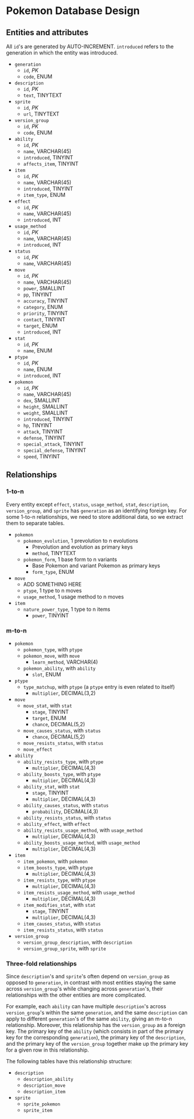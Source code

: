 # Pokemon Database Design

## Entities and attributes
All `id`'s are generated by AUTO-INCREMENT. `introduced` refers to the generation in which the entity was introduced.

- `generation`
  - `id`, *PK*
  - `code`, ENUM
- `description`
  - `id`, *PK*
  - `text`, TINYTEXT
- `sprite`
  - `id`, *PK*
  - `url`, TINYTEXT
- `version_group`
  - `id`, *PK*
  - `code`, ENUM
- `ability`
  - `id`, *PK*
  - `name`, VARCHAR(45)
  - `introduced`, TINYINT
  - `affects_item`, TINYINT
- `item`
  - `id`, *PK*
  - `name`, VARCHAR(45)
  - `introduced`, TINYINT
  - `item_type`, ENUM
- `effect`
  - `id`, *PK*
  - `name`, VARCHAR(45)
  - `introduced`, INT
- `usage_method`
  - `id`, *PK*
  - `name`, VARCHAR(45)
  - `introduced`, INT
- `status`
  - `id`, *PK*
  - `name`, VARCHAR(45)
- `move`
  - `id`, *PK*
  - `name`, VARCHAR(45)
  - `power`, SMALLINT
  - `pp`, TINYINT
  - `accuracy`, TINYINT
  - `category`, ENUM
  - `priority`, TINYINT
  - `contact`, TINYINT
  - `target`, ENUM
  - `introduced`, INT
- `stat`
  - `id`, *PK*
  - `name`, ENUM
- `ptype`
  - `id`, *PK*
  - `name`, ENUM
  - `introduced`, INT
- `pokemon`
  - `id`, *PK*
  - `name`, VARCHAR(45)
  - `dex`, SMALLINT
  - `height`, SMALLINT
  - `weight`, SMALLINT
  - `introduced`, TINYINT
  - `hp`, TINYINT
  - `attack`, TINYINT
  - `defense`, TINYINT
  - `special_attack`, TINYINT
  - `special_defense`, TINYINT
  - `speed`, TINYINT

## Relationships

### 1-to-n
Every entity except `effect`, `status`, `usage_method`, `stat`, `description`, `version_group`, and `sprite` has `generation` as an identifying foreign key. For some 1-to-n relationships, we need to store additional data, so we extract them to separate tables.

- `pokemon`
  - `pokemon_evolution`, 1 prevolution to n evolutions
    - Prevolution and evolution as primary keys
    - `method`, TINYTEXT
  - `pokemon_form`, 1 base form to n variants
    - Base Pokemon and variant Pokemon as primary keys
    - `form_type`, ENUM
- `move`
  - ADD SOMETHING HERE
  - `ptype`, 1 type to n moves
  - `usage_method`, 1 usage method to n moves
- `item`
  - `nature_power_type`, 1 type to n items
    - `power`, TINYINT

### m-to-n

- `pokemon`
  - `pokemon_type`, with `ptype`
  - `pokemon_move`, with `move`
    - `learn_method`, VARCHAR(4)
  - `pokemon_ability`, with `ability`
    - `slot`, ENUM
- `ptype`
  - `type_matchup`, with `ptype` (a `ptype` entry is even related to itself)
    - `multiplier`, DECIMAL(3,2)
- `move`
  - `move_stat`, with `stat`
    - `stage`, TINYINT
    - `target`, ENUM
    - `chance`, DECIMAL(5,2)
  - `move_causes_status`, with `status`
    - `chance`, DECIMAL(5,2)
  - `move_resists_status`, with `status`
  - `move_effect`
- `ability`
  - `ability_resists_type`, with `ptype`
    - `multiplier`, DECIMAL(4,3)
  - `ability_boosts_type`, with `ptype`
    - `multiplier`, DECIMAL(4,3)
  - `ability_stat`, with `stat`
    - `stage`, TINYINT
    - `multiplier`, DECIMAL(4,3)
  - `ability_causes_status`, with `status`
    - `probability`, DECIMAL(4,3)
  - `ability_resists_status`, with `status`
  - `ability_effect`, with `effect`
  - `ability_resists_usage_method`, with `usage_method`
    - `multiplier`, DECIMAL(4,3)
  - `ability_boosts_usage_method`, with `usage_method`
    - `multiplier`, DECIMAL(4,3)
- `item`
  - `item_pokemon`, with `pokemon`
  - `item_boosts_type`, with `ptype`
    - `multiplier`, DECIMAL(4,3)
  - `item_resists_type`, with `ptype`
    - `multiplier`, DECIMAL(4,3)
  - `item_resists_usage_method`, with `usage_method`
    - `multiplier`, DECIMAL(4,3)
  - `item_modifies_stat`, with `stat`
    - `stage`, TINYINT
    - `multiplier`, DECIMAL(4,3)
  - `item_causes_status`, with `status`
  - `item_resists_status`, with `status`
- `version_group`
  - `version_group_description`, with `description`
  - `version_group_sprite`, with `sprite`

### Three-fold relationships
Since `description`'s and `sprite`'s often depend on `version_group` as opposed to `generation`, in contrast with most entities staying the same across `version_group`'s while changing across `generation`'s, their relationships with the other entities are more complicated.

For example, each `ability` can have multiple `description`'s across `version_group`'s within the same `generation`, and the same `description` can apply to different `generation`'s of the same `ability`, giving an m-to-n relationship. Moreover, this relationship has the `version_group` as a foreign key. The primary key of the `ability` (which consists in part of the primary key for the corresponding `generation`), the primary key of the `description`, and the primary key of the `version_group` together make up the primary key for a given row in this relationship.

The following tables have this relationship structure:

- `description`
  - `description_ability`
  - `description_move`
  - `description_item`
- `sprite`
  - `sprite_pokemon`
  - `sprite_item`